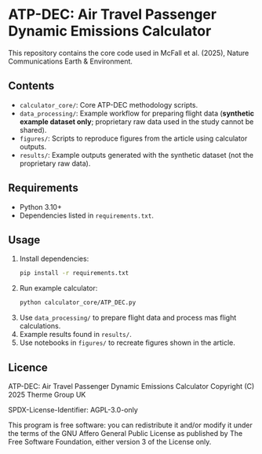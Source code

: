 # ATP-DEC: Air Travel Passenger Dynamic Emissions Calculator

This repository contains the core code used in McFall et al. (2025), Nature Communications Earth & Environment. 

## Contents
- `calculator_core/`: Core ATP-DEC methodology scripts.
- `data_processing/`: Example workflow for preparing flight data (**synthetic example dataset only**; proprietary raw data used in the study cannot be shared).
- `figures/`: Scripts to reproduce figures from the article using calculator outputs.
- `results/`: Example outputs generated with the synthetic dataset (not the proprietary raw data).

## Requirements
- Python 3.10+
- Dependencies listed in `requirements.txt`.

## Usage
1. Install dependencies:
   ```bash
   pip install -r requirements.txt
2. Run example calculator:
   ```bash
   python calculator_core/ATP_DEC.py
3. Use `data_processing/` to prepare flight data and process mas flight calculations.
4. Example results found in `results/`.
5. Use notebooks in `figures/` to recreate figures shown in the article.

## Licence
ATP-DEC: Air Travel Passenger Dynamic Emissions Calculator
Copyright (C) 2025 Therme Group UK

SPDX-License-Identifier: AGPL-3.0-only

This program is free software: you can redistribute it and/or modify
it under the terms of the GNU Affero General Public License as published by
The Free Software Foundation, either version 3 of the License only.
